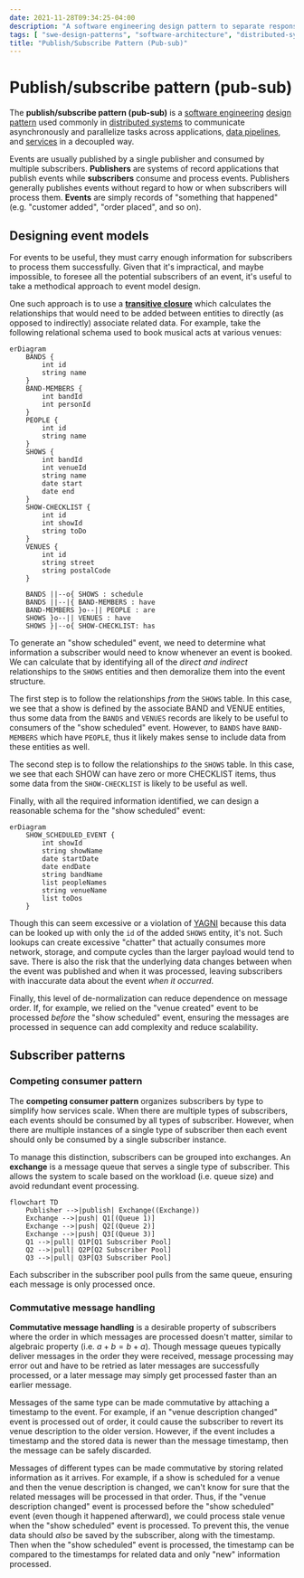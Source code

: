 ```yaml
---
date: 2021-11-28T09:34:25-04:00
description: "A software engineering design pattern to separate responsibility between commands and queries"
tags: [ "swe-design-patterns", "software-architecture", "distributed-systems" ]
title: "Publish/Subscribe Pattern (Pub-sub)"
---
```


# Publish/subscribe pattern (pub-sub)

The **publish/subscribe pattern (pub-sub)** is a [software engineering](software-engineering.md) [design pattern](swe-design-patterns.md) used commonly in [distributed systems](distributed-systems.md) to communicate asynchronously and parallelize tasks across applications, [data pipelines](data-pipelines.md), and [services](microservices.md) in a decoupled way.

Events are usually published by a single publisher and consumed by multiple subscribers. **Publishers** are systems of record applications that publish events while **subscribers** consume and process events. Publishers generally publishes events without regard to how or when subscribers will process them. **Events** are simply records of "something that happened" (e.g. "customer added", "order placed", and so on).

## Designing event models

For events to be useful, they must carry enough information for subscribers to process them successfully. Given that it's impractical, and maybe impossible, to foresee all the potential subscribers of an event, it's useful to take a methodical approach to event model design.

One such approach is to use a [**transitive closure**](transitive-closure.md) which calculates the relationships that would need to be added between entities to directly (as opposed to indirectly) associate related data. For example, take the following relational schema used to book musical acts at various venues:

```mermaid
erDiagram
	BANDS {
        int id
        string name
    }
	BAND-MEMBERS {
        int bandId
        int personId
    }
	PEOPLE {
        int id
        string name
    }
	SHOWS {
		int bandId
		int venueId
		string name
		date start
		date end
	}
	SHOW-CHECKLIST {
		int id
		int showId
		string toDo
	}
	VENUES {
		int id
		string street
		string postalCode
	}

	BANDS ||--o{ SHOWS : schedule
	BANDS ||--|{ BAND-MEMBERS : have
	BAND-MEMBERS }o--|| PEOPLE : are
	SHOWS }o--|| VENUES : have
	SHOWS }|--o{ SHOW-CHECKLIST: has
```

To generate an "show scheduled" event, we need to determine what information a subscriber would need to know whenever an event is booked. We can calculate that by identifying all of the _direct and indirect_ relationships to the `SHOWS` entities and then demoralize them into the event structure.

The first step is to follow the relationships _from_ the `SHOWS` table. In this case, we see that a show is defined by the associate BAND and VENUE entities, thus some data from the `BANDS` and `VENUES` records are likely to be useful to consumers of the "show scheduled" event. However, to `BANDS` have `BAND-MEMBERS` which have `PEOPLE`, thus it likely makes sense to include data from these entities as well.

The second step is to follow the relationships _to_ the `SHOWS` table. In this case, we see that each SHOW can have zero or more CHECKLIST items, thus some data from the `SHOW-CHECKLIST` is likely to be useful as well.

Finally, with all the required information identified, we can design a reasonable schema for the "show scheduled" event:

```mermaid
erDiagram
	SHOW_SCHEDULED_EVENT {
		int showId
        string showName
		date startDate
		date endDate
		string bandName
		list peopleNames
		string venueName
		list toDos
    }
```

Though this can seem excessive or a violation of [YAGNI](yagni.md) because this data can be looked up with only the `id` of the added `SHOWS` entity, it's not. Such lookups can create excessive "chatter" that actually consumes more network, storage, and compute cycles than the larger payload would tend to save. There is also the risk that the underlying data changes between when the event was published and when it was processed, leaving subscribers with inaccurate data about the event _when it occurred_. 

Finally, this level of de-normalization can reduce dependence on message order. If, for example, we relied on the "venue created" event to be processed _before_ the "show scheduled" event, ensuring the messages are processed in sequence can add complexity and reduce scalability.

## Subscriber patterns

### Competing consumer pattern

The **competing consumer pattern** organizes subscribers by type to simplify how services scale. When there are multiple types of subscribers, each events should be consumed by all types of subscriber. However, when there are multiple instances of a single type of subscriber then each event should only be consumed by a single subscriber instance. 

To manage this distinction, subscribers can be grouped into exchanges. An **exchange** is a message queue that serves a single type of subscriber. This allows the system to scale based on the workload (i.e. queue size) and avoid redundant event processing.

```mermaid
flowchart TD
    Publisher -->|publish| Exchange((Exchange))
	Exchange -->|push| Q1[(Queue 1)]
	Exchange -->|push| Q2[(Queue 2)]
	Exchange -->|push| Q3[(Queue 3)]
	Q1 -->|pull| Q1P[Q1 Subscriber Pool]
	Q2 -->|pull| Q2P[Q2 Subscriber Pool]
	Q3 -->|pull| Q3P[Q3 Subscriber Pool]
```

Each subscriber in the subscriber pool pulls from the same queue, ensuring each message is only processed once.

### Commutative message handling <!--TODO: https://lispcast.com/what-is-commutativity-and-why-is-it-so-useful-in-distributed-systems/ ? -->

**Commutative message handling** is a desirable property of subscribers where the order in which messages are processed doesn't matter, similar to algebraic property (i.e. $a + b = b + a$). Though message queues typically deliver messages in the order they were received, message processing may error out and have to be retried as later messages are successfully processed, or a later message may simply get processed faster than an earlier message.

Messages of the same type can be made commutative by attaching a timestamp to the event. For example, if an "venue description changed" event is processed out of order, it could cause the subscriber to revert its venue description to the older version. However, if the event includes a timestamp and the stored data is newer than the message timestamp, then the message can be safely discarded.

Messages of different types can be made commutative by storing related information as it arrives. For example, if a show is scheduled for a venue and then the venue description is changed, we can't know for sure that the related messages will be processed in that order. Thus, if the "venue description changed" event is processed before the "show scheduled" event (even though it happened afterward), we could process stale venue when the "show scheduled" event is processed. To prevent this, the venue data should _also_ be saved by the subscriber, along with the timestamp. Then when the "show scheduled" event is processed, the timestamp can be compared to the timestamps for related data and only "new" information processed.
